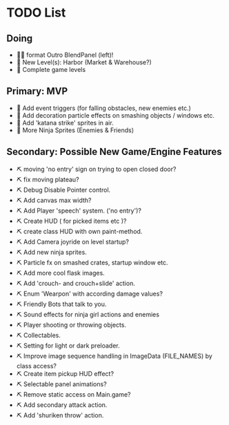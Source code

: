 # TODO List

## Doing
- 🌺🧪 format Outro BlendPanel (left)!
- 🌺 New Level(s): Harbor (Market & Warehouse?)
- 🧪 Complete game levels

## Primary: MVP
- 🧪 Add event triggers (for falling obstacles, new enemies etc.)
- 🧪 Add decoration particle effects on smashing objects / windows etc.
- 🧪️ Add 'katana strike' sprites in air.
- 🧪️ More Ninja Sprites (Enemies & Friends)

## Secondary: Possible New Game/Engine Features
- ⛏️ moving 'no entry' sign on trying to open closed door?
- ⛏️ fix moving plateau?
- ⛏️ Debug Disable Pointer control.
- ⛏️ Add canvas max width?
- ⛏️ Add Player 'speech' system. ('no entry')?
- ⛏️ Create HUD ( for picked items etc )?
- ⛏️ create class HUD with own paint-method.
- ⛏️ Add Camera joyride on level startup?
- ⛏️ Add new ninja sprites.
- ⛏️ Particle fx on smashed crates, startup window etc.
- ⛏️ Add more cool flask images.
- ⛏️ Add 'crouch- and crouch+slide' action.
- ⛏️ Enum 'Wearpon' with according damage values?
- ⛏️ Friendly Bots that talk to you.
- ⛏️ Sound effects for ninja girl actions and enemies
- ⛏️ Player shooting or throwing objects.
- ⛏️ Collectables.
- ⛏️ Setting for light or dark preloader.
- ⛏️ Improve image sequence handling in ImageData (FILE_NAMES) by class access?
- ⛏️ Create item pickup HUD effect?
- ⛏️ Selectable panel animations?
- ⛏️ Remove static access on Main.game?
- ⛏️ Add secondary attack action.
- ⛏️ Add 'shuriken throw' action.
